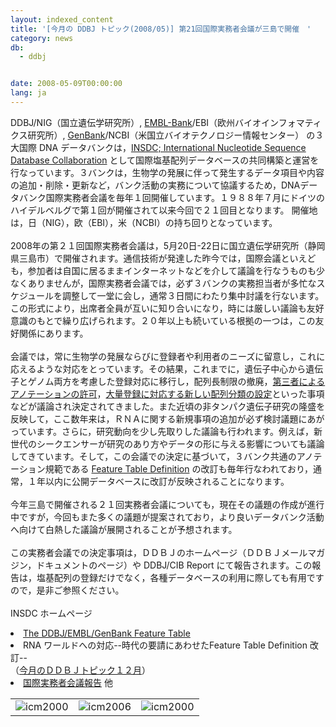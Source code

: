 ```yaml
---
layout: indexed_content
title: '[今月の DDBJ トピック(2008/05)] 第21回国際実務者会議が三島で開催　'
category: news
db:
  - ddbj


date: 2008-05-09T00:00:00
lang: ja
---
```


DDBJ/NIG（国立遺伝学研究所）, <a href="http://www.ebi.ac.uk/ena">EMBL-Bank</a>/EBI（欧州バイオインフォマティクス研究所）, <a href="http://www.ncbi.nlm.nih.gov/genbank/">GenBank</a>/NCBI（米国立バイオテクノロジー情報センター） の３大国際 DNA データバンクは，<a href="http://www.insdc.org/">INSDC; International Nucleotide Sequence Database Collaboration</a> として国際塩基配列データベースの共同構築と運営を行なっています。３バンクは，生物学の発展に伴って発生するデータ項目や内容の追加・削除・更新など，バンク活動の実務について協議するため，DNAデータバンク国際実務者会議を毎年１回開催しています。１９８８年７月にドイツのハイデルベルグで第１回が開催されて以来今回で２１回目となります。 開催地は，日（NIG），欧（EBI），米（NCBI）の持ち回りとなっています。<br><br>2008年の第２１回国際実務者会議は，5月20日-22日に国立遺伝学研究所（静岡県三島市）で開催されます。通信技術が発達した昨今では，国際会議といえども，参加者は自国に居るままインターネットなどを介して議論を行なうものも少なくありませんが，国際実務者会議では，必ず３バンクの実務担当者が多忙なスケジュールを調整して一堂に会し，通常３日間にわたり集中討議を行ないます。この形式により，出席者全員が互いに知り合いになり，時には厳しい議論も友好意識のもとで繰り広げられます。２０年以上も続いている根拠の一つは，この友好関係にあります。<br><br>会議では，常に生物学の発展ならびに登録者や利用者のニーズに留意し，これに応えるような対応をとっています。その結果，これまでに，遺伝子中心から遺伝子とゲノム両方を考慮した登録対応に移行し，配列長制限の撤廃，<a href="/ddbj/tpa.html">第三者によるアノテーションの許可</a>，<a href="/ddbj/wgs.html">大量登録に対応する新しい配列分類の設定</a>といった事項などが議論され決定されてきました。また近頃の非タンパク遺伝子研究の隆盛を反映して，ここ数年来は，ＲＮＡに関する新規事項の追加が必ず検討議題にあがっています。さらに，研究動向を少し先取りした議論も行われます。例えば，新世代のシークエンサーが研究のあり方やデータの形に与える影響についても議論してきています。そして，この会議での決定に基づいて，３バンク共通のアノテーション規範である <a href="/ddbj/full_index-e.html">Feature Table Definition</a> の改訂も毎年行なわれており，通常，１年以内に公開データベースに改訂が反映されることになります。<br><br>今年三島で開催される２１回実務者会議についても，現在その議題の作成が進行中ですが，今回もまた多くの議題が提案されており，より良いデータバンク活動へ向けて白熱した議論が展開されることが予想されます。<br><br>この実務者会議での決定事項は，ＤＤＢＪのホームページ（ＤＤＢＪメールマガジン，ドキュメントのページ）や DDBJ/CIB Report にて報告されます。この報告は，塩基配列の登録だけでなく，各種データベースの利用に際しても有用ですので，是非ご参照ください。<br><br>
<span class="font-bold&gt;参考：&lt;/span&gt;&lt;/p&gt;&lt;ul&gt;&lt;li&gt;&lt;a href=" http:="">INSDC ホームページ
    <li><a href="/ddbj/full_index-e.html">The DDBJ/EMBL/GenBank Feature Table</a></li>
    <li>RNA ワールドへの対応--時代の要請にあわせたFeature Table Definition 改訂--<br> （<a href="/whatsnew/whatsnew2007-j.html/#071207">今月のＤＤＢＪトピック１２月</a>）</li>
    <li><a href="/activities/index.html#2007">国際実務者会議報告</a> 他</li>
    <table class="table_toumei">
        <tr>
            <td class="td_mag"><img src="{{ site.baseurl }}/assets/images/news/icm03-080509.JPG" alt="icm2000"></td>
            <td class="td_mag"><img src="{{ site.baseurl }}/assets/images/news/icm04-080509.JPG" alt="icm2006"></td>
            <td class="td_mag"><img src="{{ site.baseurl }}/assets/images/news/icm02-080509.JPG" alt="icm2000"></td>
        </tr>
    </table>
</span>
